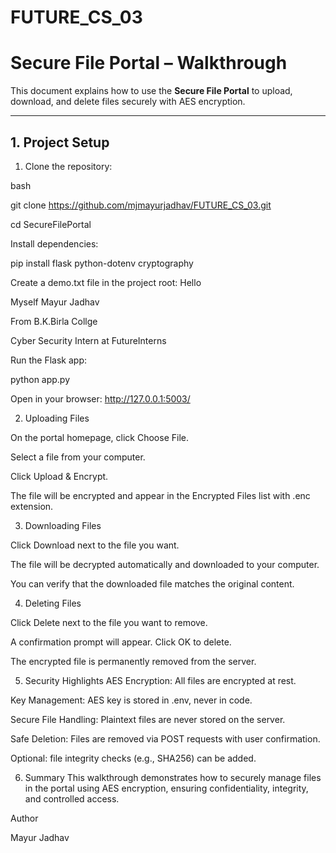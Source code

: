 # FUTURE_CS_03
# Secure File Portal – Walkthrough

This document explains how to use the **Secure File Portal** to upload, download, and delete files securely with AES encryption.

---

## 1. Project Setup

1. Clone the repository:

bash

git clone https://github.com/mjmayurjadhav/FUTURE_CS_03.git 

cd SecureFilePortal

Install dependencies:

pip install flask python-dotenv cryptography

Create a demo.txt file in the project root:
Hello 

Myself Mayur Jadhav 

From B.K.Birla Collge 

Cyber Security Intern at FutureInterns

Run the Flask app:

python app.py

Open in your browser: http://127.0.0.1:5003/

2. Uploading Files

On the portal homepage, click Choose File.

Select a file from your computer.

Click Upload & Encrypt.

The file will be encrypted and appear in the Encrypted Files list with .enc extension.

3. Downloading Files

Click Download next to the file you want.

The file will be decrypted automatically and downloaded to your computer.

You can verify that the downloaded file matches the original content.

4. Deleting Files

Click Delete next to the file you want to remove.

A confirmation prompt will appear. Click OK to delete.

The encrypted file is permanently removed from the server.

5. Security Highlights
AES Encryption: All files are encrypted at rest.

Key Management: AES key is stored in .env, never in code.

Secure File Handling: Plaintext files are never stored on the server.

Safe Deletion: Files are removed via POST requests with user confirmation.

Optional: file integrity checks (e.g., SHA256) can be added.

6. Summary
This walkthrough demonstrates how to securely manage files in the portal using AES encryption, ensuring confidentiality, integrity, and controlled access.

Author 

Mayur Jadhav 
